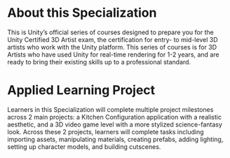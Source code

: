 # About this Specialization

This is Unity’s official series of courses designed to prepare you for the Unity Certified 3D Artist exam, the certification for entry- to mid-level 3D artists who work with the Unity platform. This series of courses is for 3D Artists who have used Unity for real-time rendering for 1-2 years, and are ready to bring their existing skills up to a professional standard.

# Applied Learning Project
Learners in this Specialization will complete multiple project milestones across 2 main projects: a Kitchen Configuration application with a realistic aesthetic, and a 3D video game level with a more stylized science-fantasy look. Across these 2 projects, learners will complete tasks including importing assets, manipulating materials, creating prefabs, adding lighting, setting up character models, and building cutscenes.
